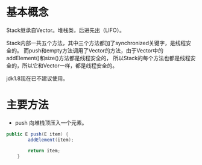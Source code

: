 # 基本概念
Stack继承自Vector。堆栈类，后进先出（LIFO）。

Stack内部一共五个方法，其中三个方法都加了synchronized关键字，是线程安全的。
而push和empty方法调用了Vector的方法，由于Vector中的addElement()和size()方法都是线程安全的，
所以Stack的每个方法也都是线程安全的，所以它和Vector一样，都是线程安全的。

jdk1.8现在已不建议使用。

# 主要方法
+ push 向堆栈顶压入一个元素。
```java
public E push(E item) {
        addElement(item);

        return item;
    }
```
